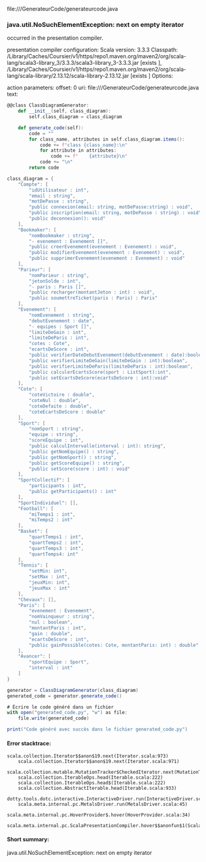 file://<WORKSPACE>/GenerateurCode/generateurcode.java
### java.util.NoSuchElementException: next on empty iterator

occurred in the presentation compiler.

presentation compiler configuration:
Scala version: 3.3.3
Classpath:
<HOME>/Library/Caches/Coursier/v1/https/repo1.maven.org/maven2/org/scala-lang/scala3-library_3/3.3.3/scala3-library_3-3.3.3.jar [exists ], <HOME>/Library/Caches/Coursier/v1/https/repo1.maven.org/maven2/org/scala-lang/scala-library/2.13.12/scala-library-2.13.12.jar [exists ]
Options:



action parameters:
offset: 0
uri: file://<WORKSPACE>/GenerateurCode/generateurcode.java
text:
```scala
@@class ClassDiagramGenerator:
    def __init__(self, class_diagram):
        self.class_diagram = class_diagram

    def generate_code(self):
        code = ""
        for class_name, attributes in self.class_diagram.items():
            code += f"class {class_name}:\n"
            for attribute in attributes:
                code += f"    {attribute}\n"
            code += "\n"
        return code

class_diagram = {
    "Compte": [
        "idUtilisateur : int",
        "email : string",
        "motDePasse : string",
        "public connexion(email: string, motDePasse:string) : void",
        "public inscription(email: string, motDePasse : string) : void",
        "public deconnexion(): void"
    ],
    "Bookmaker": [
        "nomBookmaker : string",
        "- evenement : Evenement []",
        "public creerEvenement(evenement : Evenement) : void",
        "public modifierEvenement(evenement : Evenement) : void",
        "public supprimerEvenement(evenement : Evenement) : void"
    ],
    "Parieur": [
        "nomParieur : string",
        "jetonSolde : int",
        "- paris : Paris []",
        "public recharger(montantJeton : int) : void",
        "public soumettreTicket(paris : Paris) : Paris"
    ],
    "Evenement": [
        "nomEvenement : string",
        "debutEvenement : date",
        "- equipes : Sport []",
        "limiteDeGain : int",
        "limiteDeParis : int",
        "cotes : Cote",
        "ecartsDeScore : int",
        "public verifierDateDebutEvenement(debutEvenement : date):boolean",
        "public verifierLimiteDeGain(limiteDeGain : int):boolean",
        "public verifierLimiteDeParis(limiteDeParis : int):boolean",
        "public calculerEcartsScore(sport : ListSport):int",
        "public setEcartsDeScore(ecartsDeScore : int):void"
    ],
    "Cote": [
        "coteVictoire : double",
        "coteNul : double",
        "coteDefaite : double",
        "coteEcartsDeScore : double"
    ],
    "Sport": [
        "nomSport : string",
        "equipe : string",
        "scoreEquipe : int",
        "public calculIntervalle(interval : int): string",
        "public getNomEquipe() : string",
        "public getNomSport() : string",
        "public getScoreEquipe() : string",
        "public setScore(score : int) : void"
    ],
    "SportCollectif": [
        "participants : int",
        "public getParticipants() : int"
    ],
    "SportIndividuel": [],
    "Football": [
        "miTemps1 : int",
        "miTemps2 : int"
    ],
    "Basket": [
        "quartTemps1 : int",
        "quartTemps2 : int",
        "quartTemps3 : int",
        "quartTemps4: int"
    ],
    "Tennis": [
        "setMin: int",
        "setMax : int",
        "jeuxMin: int",
        "jeuxMax : int"
    ],
    "Chevaux": [],
    "Paris": [
        "evenement : Evenement",
        "nomVainqueur : string",
        "nul : boolean",
        "montantParis : int",
        "gain : double",
        "ecartsDeScore : int",
        "public gainPossible(cotes: Cote, montantParis: int) : double"
    ],
    "Avancer": [
        "sportEquipe : Sport",
        "interval : int"
    ]
}

generator = ClassDiagramGenerator(class_diagram)
generated_code = generator.generate_code()

# Écrire le code généré dans un fichier
with open("generated_code.py", "w") as file:
    file.write(generated_code)

print("Code généré avec succès dans le fichier generated_code.py")

```



#### Error stacktrace:

```
scala.collection.Iterator$$anon$19.next(Iterator.scala:973)
	scala.collection.Iterator$$anon$19.next(Iterator.scala:971)
	scala.collection.mutable.MutationTracker$CheckedIterator.next(MutationTracker.scala:76)
	scala.collection.IterableOps.head(Iterable.scala:222)
	scala.collection.IterableOps.head$(Iterable.scala:222)
	scala.collection.AbstractIterable.head(Iterable.scala:933)
	dotty.tools.dotc.interactive.InteractiveDriver.run(InteractiveDriver.scala:168)
	scala.meta.internal.pc.MetalsDriver.run(MetalsDriver.scala:45)
	scala.meta.internal.pc.HoverProvider$.hover(HoverProvider.scala:34)
	scala.meta.internal.pc.ScalaPresentationCompiler.hover$$anonfun$1(ScalaPresentationCompiler.scala:368)
```
#### Short summary: 

java.util.NoSuchElementException: next on empty iterator
